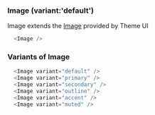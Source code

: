 ### Image (variant:'default')

Image extends the [Image](https://theme-ui.com/components/image) provided by Theme UI

```js
  <Image />
```

### Variants of Image

```js
  <Image variant="default" />
  <Image variant="primary" />
  <Image variant="secondary" />
  <Image variant="outline" />
  <Image variant="accent" />
  <Image variant="muted" />
```
